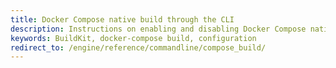 ```yaml
---
title: Docker Compose native build through the CLI
description: Instructions on enabling and disabling Docker Compose native build
keywords: BuildKit, docker-compose build, configuration
redirect_to: /engine/reference/commandline/compose_build/
---
```

